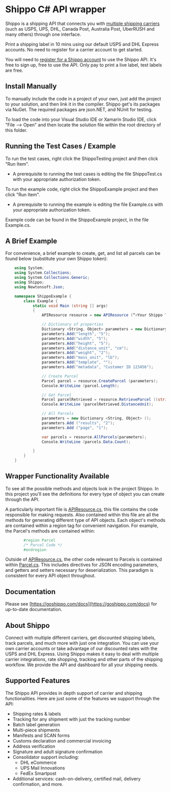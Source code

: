 # Shippo C# API wrapper

Shippo is a shipping API that connects you with [multiple shipping carriers](https://goshippo.com/carriers/) (such as USPS, UPS, DHL, Canada Post, Australia Post, UberRUSH and many others) through one interface.

Print a shipping label in 10 mins using our default USPS and DHL Express accounts. No need to register for a carrier account to get started.

You will need to [register for a Shippo account](https://goshippo.com/) to use the Shippo API. It's free to sign up, free to use the API. Only pay to print a live label, test labels are free.

Install Manually
----------------
To manually include the code in a project of your own, just add the project to your solution, and then link it in the compiler.
Shippo get's its packages via NuGet. The required packages are json.NET, and NUnit for testing.

To load the code into your Visual Studio IDE or Xamarin Studio IDE, click "File --> Open" and then locate the solution file
within the root directory of this folder.

Running the Test Cases / Example
--------------------------------
To run the test cases, right click the ShippoTesting project and then click "Run Item".

- A prerequisite to running the test cases is editing the file ShippoTest.cs with your appropriate authorization token.

To run the example code, right click the ShippoExample project and then click "Run Item".

- A prerequisite to running the example is editing the file Example.cs with your appropriate authorization token.

Example code can be found in the ShippoExample project, in the file Example.cs.

A Brief Example
---------------
For convenience, a brief example to create, get, and list all parcels can be found below (substitute your own Shippo token):
```csharp
    using System;
    using System.Collections;
    using System.Collections.Generic;
    using Shippo;
    using Newtonsoft.Json;

    namespace ShippoExample {
        class Example {
            static void Main (string [] args)
            {
                APIResource resource = new APIResource (“<Your Shippo Token>“);

                // Dictionary of properties
                Dictionary <String, Object> parameters = new Dictionary <String, Object> ();
                parameters.Add("length", "5");
                parameters.Add("width", "5");
                parameters.Add("height", "5");
                parameters.Add("distance_unit", "cm");
                parameters.Add("weight", "2");
                parameters.Add("mass_unit", "lb");
                parameters.Add("template", "");
                parameters.Add("metadata", "Customer ID 123456");

                // Create Parcel
                Parcel parcel = resource.CreateParcel (parameters);
                Console.WriteLine (parcel.Length);

                // Get Parcel
                Parcel parcelRetrieved = resource.RetrieveParcel ((string) parcel.ObjectId);
                Console.WriteLine (parcelRetrieved.DistanceUnit);

                // All Parcels
                parameters = new Dictionary <String, Object> ();
                parameters.Add ("results", "2");
                parameters.Add ("page", "1");

                var parcels = resource.AllParcels(parameters);
                Console.WriteLine (parcels.Data.Count);

            }
        }
    }
```
Wrapper Functionality Available
---------------------------
To see all the possible methods and objects look in the project Shippo. In this project you'll see the definitions for every type
of object you can create through the API.

A particularly important file is [APIResource.cs](/Shippo/APIResource.cs), this file contains the code responsible for making requests. Also contained
within this file are all the methods for generating different type of API objects. Each object's methods are contained within
a region tag for convenient navigation. For example, the Parcel's methods are contained within:
```csharp
        #region Parcel
        /* Parcel Code */
        #endregion
```
Outside of [APIResource.cs](/Shippo/APIResource.cs), the other code relevant to Parcels is contained within [Parcel.cs](/Shippo/Parcel.cs). This includes directives for JSON encoding parameters, and getters and setters necessary for deserialization. This paradigm is consistent for every API object throughout.

## Documentation

Please see [https://goshippo.com/docs](https://goshippo.com/docs) for up-to-date documentation.

## About Shippo

Connect with multiple different carriers, get discounted shipping labels, track parcels, and much more with just one integration. You can use your own carrier accounts or take advantage of our discounted rates with the USPS and DHL Express. Using Shippo makes it easy to deal with multiple carrier integrations, rate shopping, tracking and other parts of the shipping workflow. We provide the API and dashboard for all your shipping needs.

## Supported Features

The Shippo API provides in depth support of carrier and shipping functionalities. Here are just some of the features we support through the API:

* Shipping rates & labels
* Tracking for any shipment with just the tracking number
* Batch label generation
* Multi-piece shipments
* Manifests and SCAN forms
* Customs declaration and commercial invoicing
* Address verification
* Signature and adult signature confirmation
* Consolidator support including:
	* DHL eCommerce
	* UPS Mail Innovations
	* FedEx Smartpost
* Additional services: cash-on-delivery, certified mail, delivery confirmation, and more.
